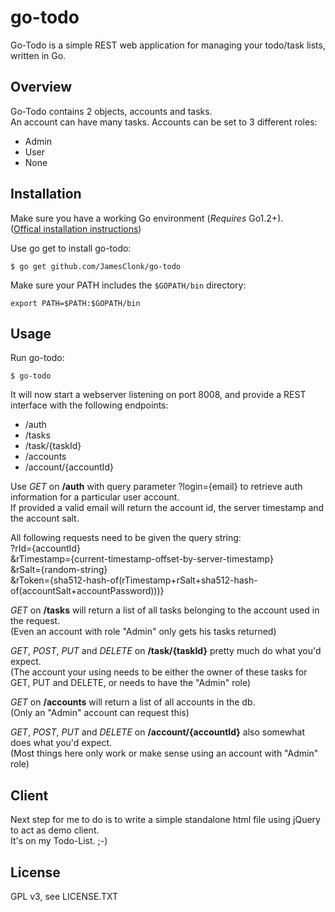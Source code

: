 # go-todo
Go-Todo is a simple REST web application for managing your todo/task lists, written in Go.      
       
## Overview
Go-Todo contains 2 objects, accounts and tasks.       
An account can have many tasks.
Accounts can be set to 3 different roles:      
 - Admin  
 - User  
 - None  

## Installation
Make sure you have a working Go environment (*Requires* Go1.2+).   
([Offical installation instructions](http://golang.org/doc/install.html))

Use go get to install go-todo:
```
$ go get github.com/JamesClonk/go-todo
```

Make sure your PATH includes the `$GOPATH/bin` directory:
```
export PATH=$PATH:$GOPATH/bin
```

## Usage
Run go-todo: 

```
$ go-todo
```

It will now start a webserver listening on port 8008, and provide a REST interface with the following endpoints:  
 - /auth  
 - /tasks  
 - /task/{taskId}  
 - /accounts  
 - /account/{accountId}  

Use *GET* on **/auth** with query parameter ?login={email} to retrieve auth information for a particular user account.     
If provided a valid email will return the account id, the server timestamp and the account salt.      

All following requests need to be given the query string:       
?rId={accountId}     
&rTimestamp={current-timestamp-offset-by-server-timestamp}     
&rSalt={random-string}     
&rToken={sha512-hash-of(rTimestamp+rSalt+sha512-hash-of(accountSalt+accountPassword)))}     

*GET* on **/tasks** will return a list of all tasks belonging to the account used in the request.        
(Even an account with role "Admin" only gets his tasks returned)

*GET*, *POST*, *PUT* and *DELETE* on **/task/{taskId}** pretty much do what you'd expect.      
(The account your using needs to be either the owner of these tasks for GET, PUT and DELETE, or needs to have the "Admin" role)

*GET* on **/accounts** will return a list of all accounts in the db.      
(Only an "Admin" account can request this)

*GET*, *POST*, *PUT* and *DELETE* on **/account/{accountId}** also somewhat does what you'd expect.      
(Most things here only work or make sense using an account with "Admin" role)

## Client
Next step for me to do is to write a simple standalone html file using jQuery to act as demo client.     
It's on my Todo-List. ;-)

## License
GPL v3, see LICENSE.TXT      



